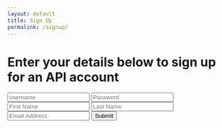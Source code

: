 ```yaml
---
layout: default
title: Sign Up
permalink: /signup/
---
```


# Enter your details below to sign up for an API account

<form action="http://api.openhouseproject.co/api/signup/" method="post">
    <input type="text" name="username" placeholder="username" />
    <input type="password" name="password" placeholder="Password" />
    <input type="text" name="first_name" placeholder="First Name" />
    <input type="text" name="last_name" placeholder="Last Name" />
    <input type="email" name="email" placeholder="Email Address" />
    <input type="submit">
</form>
